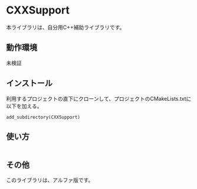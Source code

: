 # CXXSupport

本ライブラリは、自分用C++補助ライブラリです。

## 動作環境

未検証

## インストール

利用するプロジェクトの直下にクローンして、プロジェクトのCMakeLists.txtに以下を加える。
```
add_subdirectory(CXXSupport)
```

## 使い方

```
```

## その他

このライブラリは、アルファ版です。

